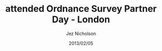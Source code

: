 ---
title: attended Ordnance Survey Partner Day - London
date: 2013/02/05
tags: [events]
author: Jez Nicholson
---